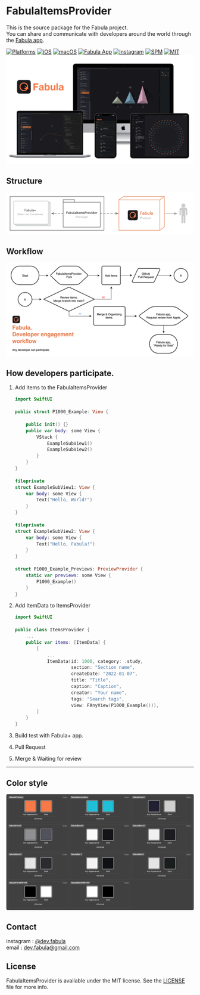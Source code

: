# **FabulaItemsProvider**
This is the source package for the Fabula project.  
You can share and communicate with developers around the world through the [Fabula app](https://apps.apple.com/app/id1591155142).  

[![Platforms](https://img.shields.io/badge/Platforms-iOS%20%7C%20macOS-blue?style=flat-square)](https://apps.apple.com/app/id1591155142)
[![iOS](https://img.shields.io/badge/iOS-15.0-blue.svg)](https://developer.apple.com/iOS)
[![macOS](https://img.shields.io/badge/macOS-11.0-blue.svg)](https://developer.apple.com/macOS)
[![Fabula App](https://img.shields.io/badge/AppStore-Fabula-orange?style=flat-square)](https://apps.apple.com/app/id1591155142)
[![instagram](https://img.shields.io/badge/instagram-@dev.fabula-orange.svg?style=flat-square)](https://www.instagram.com/dev.fabula)
[![SPM](https://img.shields.io/badge/SPM-compatible-red?style=flat-square)](https://developer.apple.com/documentation/swift_packages/package/)
[![MIT](https://img.shields.io/badge/licenses-MIT-red.svg)](https://opensource.org/licenses/MIT)  
[<img src="Markdown/fabula.png">](https://apps.apple.com/app/id1591155142)  

## Structure
<img src="Markdown/fabulaStructure.png">

## Workflow
<img src="Markdown/fabulaWorkflow.png">

## How developers participate.
1. Add items to the FabulaItemsProvider
      ```swift
      import SwiftUI

      public struct P1000_Example: View {

          public init() {}
          public var body: some View {
              VStack {
                  ExampleSubView1()
                  ExampleSubView2()
              }
          }
      }

      fileprivate
      struct ExampleSubView1: View {
          var body: some View {
              Text("Hello, World!")
          }
      }

      fileprivate
      struct ExampleSubView2: View {
          var body: some View {
              Text("Hello, Fabula!")
          }
      }

      struct P1000_Example_Previews: PreviewProvider {
          static var previews: some View {
              P1000_Example()
          }
      }
      ```

2. Add ItemData to ItemsProvider
      ```swift
      import SwiftUI

      public class ItemsProvider {
          ...
          public var items: [ItemData] {
              [
                  ...
                  ItemData(id: 1000, category: .study,
                           section: "Section name",
                           createDate: "2022-01-07",
                           title: "Title",
                           caption: "Caption",
                           creator: "Your name",
                           tags: "Search tags",
                           view: FAnyView(P1000_Example())),
              ]
          }
      }
      ```
3. Build test with Fabula+ app.
4. Pull Request
5. Merge & Waiting for review

***
## Color style
<img src="Markdown/fabulaColorStyle.png">

## Contact
instagram : [@dev.fabula](https://www.instagram.com/dev.fabula)  
email : [dev.fabula@gmail.com](mailto:dev.fabula@gmail.com)

## License
FabulaItemsProvider is available under the MIT license. See the [LICENSE](LICENSE) file for more info.

